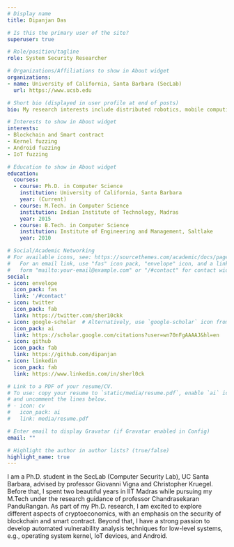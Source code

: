 ```yaml
---
# Display name
title: Dipanjan Das

# Is this the primary user of the site?
superuser: true

# Role/position/tagline
role: System Security Researcher

# Organizations/Affiliations to show in About widget
organizations:
- name: University of California, Santa Barbara (SecLab)
  url: https://www.ucsb.edu

# Short bio (displayed in user profile at end of posts)
bio: My research interests include distributed robotics, mobile computing and programmable matter.

# Interests to show in About widget
interests:
- Blockchain and Smart contract
- Kernel fuzzing
- Android fuzzing
- IoT fuzzing

# Education to show in About widget
education:
  courses:
  - course: Ph.D. in Computer Science
    institution: University of California, Santa Barbara
    year: (Current)
  - course: M.Tech. in Computer Science
    institution: Indian Institute of Technology, Madras
    year: 2015
  - course: B.Tech. in Computer Science
    institution: Institute of Engineering and Management, Saltlake
    year: 2010

# Social/Academic Networking
# For available icons, see: https://sourcethemes.com/academic/docs/page-builder/#icons
#   For an email link, use "fas" icon pack, "envelope" icon, and a link in the
#   form "mailto:your-email@example.com" or "/#contact" for contact widget.
social:
- icon: envelope
  icon_pack: fas
  link: '/#contact'
- icon: twitter
  icon_pack: fab
  link: https://twitter.com/sher10ckk
- icon: google-scholar  # Alternatively, use `google-scholar` icon from `ai` icon pack
  icon_pack: ai
  link: https://scholar.google.com/citations?user=wn70nFgAAAAJ&hl=en
- icon: github
  icon_pack: fab
  link: https://github.com/dipanjan
- icon: linkedin
  icon_pack: fab
  link: https://www.linkedin.com/in/sherl0ck

# Link to a PDF of your resume/CV.
# To use: copy your resume to `static/media/resume.pdf`, enable `ai` icons in `params.toml`, 
# and uncomment the lines below.
# - icon: cv
#   icon_pack: ai
#   link: media/resume.pdf

# Enter email to display Gravatar (if Gravatar enabled in Config)
email: ""

# Highlight the author in author lists? (true/false)
highlight_name: true
---
```


I am a Ph.D. student in the SecLab (Computer Security Lab), UC Santa Barbara, advised by professor Giovanni Vigna and Christopher Kruegel.
Before that, I spent two beautiful years in IIT Madras while pursuing my M.Tech under the research guidance of professor Chandrasekaran PanduRangan.
As part of my Ph.D. research, I am excited to explore different aspects of cryptoeconomics, with an emphasis on the security of blockchain and smart contract.
Beyond that, I have a strong passion to develop automated vulnerability analysis techniques for low-level systems, e.g., operating system kernel, IoT devices, and Android.
